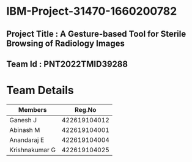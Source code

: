# IBM-Project-31470-1660200782

## **Project Title :** A Gesture-based Tool for Sterile Browsing of Radiology Images
## **Team Id :** PNT2022TMID39288

# Team Details

Members | Reg.No
---------- | ----------
Ganesh J | 422619104012
Abinash M | 422619104001
Anandaraj E | 422619104004
Krishnakumar G | 422619104025
